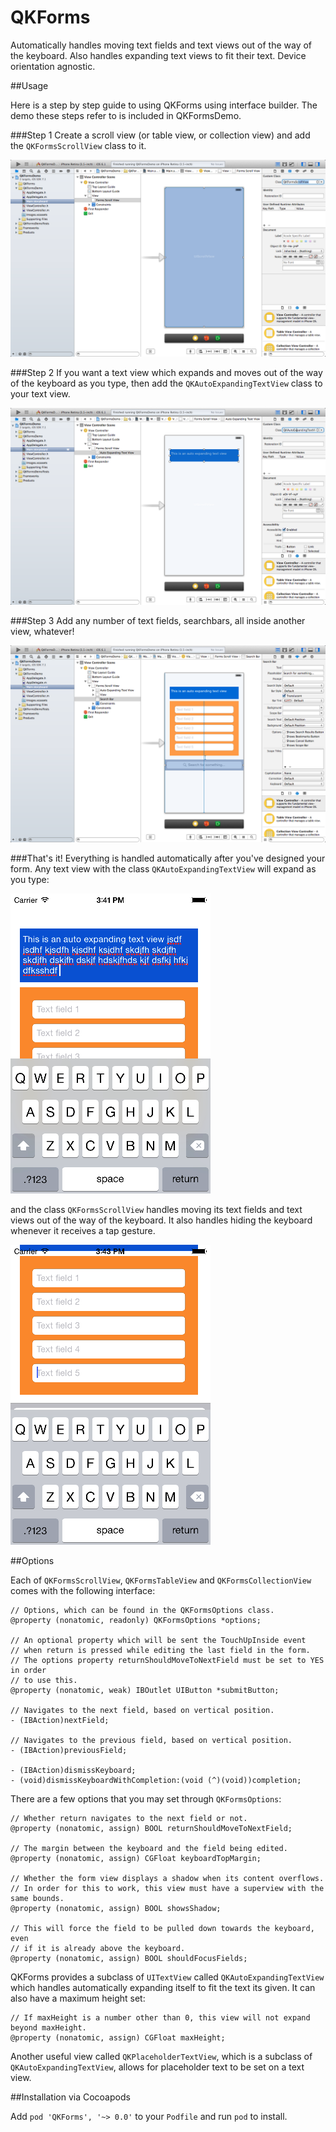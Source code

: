 QKForms
=======

Automatically handles moving text fields and text views out of the way of the keyboard. Also handles expanding text views to fit their text. Device orientation agnostic.

##Usage

Here is a step by step guide to using QKForms using interface builder. The demo these steps refer to is included in QKFormsDemo.

###Step 1
Create a scroll view (or table view, or collection view) and add the `QKFormsScrollView` class to it.

![](https://raw.githubusercontent.com/QuantumKing/QKForms/master/QKFormsDemo/screenshots/step1.png)

###Step 2
If you want a text view which expands and moves out of the way of the keyboard as you type, then add the `QKAutoExpandingTextView` class to your text view.

![](https://raw.githubusercontent.com/QuantumKing/QKForms/master/QKFormsDemo/screenshots/step2.png)

###Step 3
Add any number of text fields, searchbars, all inside another view, whatever!

![](https://raw.githubusercontent.com/QuantumKing/QKForms/master/QKFormsDemo/screenshots/step3.png)

###That's it!
Everything is handled automatically after you've designed your form. Any text view with the class `QKAutoExpandingTextView` will expand as you type:

![](https://raw.githubusercontent.com/QuantumKing/QKForms/master/QKFormsDemo/screenshots/textview.png)

and the class `QKFormsScrollView` handles moving its text fields and text views out of the way of the keyboard. It also handles hiding the keyboard whenever it receives a tap gesture.

![](https://raw.githubusercontent.com/QuantumKing/QKForms/master/QKFormsDemo/screenshots/field5.png)

##Options

Each of `QKFormsScrollView`, `QKFormsTableView` and `QKFormsCollectionView` comes with the following interface:

``` obj-c
// Options, which can be found in the QKFormsOptions class.
@property (nonatomic, readonly) QKFormsOptions *options;

// An optional property which will be sent the TouchUpInside event
// when return is pressed while editing the last field in the form.
// The options property returnShouldMoveToNextField must be set to YES in order
// to use this.
@property (nonatomic, weak) IBOutlet UIButton *submitButton;

// Navigates to the next field, based on vertical position.
- (IBAction)nextField;

// Navigates to the previous field, based on vertical position.
- (IBAction)previousField;

- (IBAction)dismissKeyboard;
- (void)dismissKeyboardWithCompletion:(void (^)(void))completion;
```

There are a few options that you may set through `QKFormsOptions`:

``` obj-c
// Whether return navigates to the next field or not.
@property (nonatomic, assign) BOOL returnShouldMoveToNextField;

// The margin between the keyboard and the field being edited.
@property (nonatomic, assign) CGFloat keyboardTopMargin;

// Whether the form view displays a shadow when its content overflows.
// In order for this to work, this view must have a superview with the same bounds.
@property (nonatomic, assign) BOOL showsShadow;

// This will force the field to be pulled down towards the keyboard, even
// if it is already above the keyboard.
@property (nonatomic, assign) BOOL shouldFocusFields;
```
QKForms provides a subclass of `UITextView` called `QKAutoExpandingTextView` which handles automatically expanding itself to fit the text its given. It can also have a maximum height set:

``` obj-c
// If maxHeight is a number other than 0, this view will not expand beyond maxHeight.
@property (nonatomic, assign) CGFloat maxHeight;
```
Another useful view called `QKPlaceholderTextView`, which is a subclass of `QKAutoExpandingTextView`, allows for placeholder text to be set on a text view.

##Installation via Cocoapods

Add `pod 'QKForms', '~> 0.0'` to your `Podfile` and run `pod` to install.
